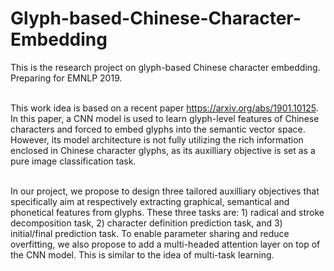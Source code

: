 # Glyph-based-Chinese-Character-Embedding
This is the research project on glyph-based Chinese character embedding. Preparing for EMNLP 2019.<br><br>

This work idea is based on a recent paper https://arxiv.org/abs/1901.10125. In this paper, a CNN model is used to learn glyph-level features of Chinese characters and forced to embed glyphs into the semantic vector space. However, its model architecture is not fully utilizing the rich information enclosed in Chinese character glyphs, as its auxilliary objective is set as a pure image classification task.<br><br>

In our project, we propose to design three tailored auxilliary objectives that specifically aim at respectively extracting graphical, semantical and phonetical features from glyphs. These three tasks are: 1) radical and stroke decomposition task, 2) character definition prediction task, and 3) initial/final prediction task. To enable parameter sharing and reduce overfitting, we also propose to add a multi-headed attention layer on top of the CNN model. This is similar to the idea of multi-task learning.
